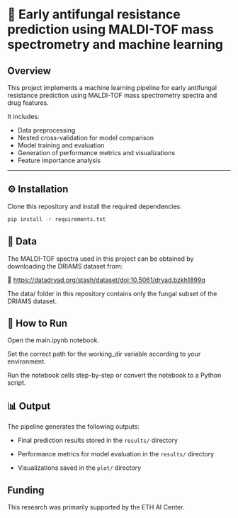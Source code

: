 # 📄 Early antifungal resistance prediction using MALDI-TOF mass spectrometry and machine learning

## Overview

This project implements a machine learning pipeline for early antifungal resistance prediction using MALDI-TOF mass spectrometry spectra and drug features.

It includes:

- Data preprocessing  
- Nested cross-validation for model comparison  
- Model training and evaluation
- Generation of performance metrics and visualizations 
- Feature importance analysis  

---

## ⚙️ Installation

Clone this repository and install the required dependencies:

```bash
pip install -r requirements.txt
```

## 📁 Data
The MALDI-TOF spectra used in this project can be obtained by downloading the DRIAMS dataset from:

🔗 https://datadryad.org/stash/dataset/doi:10.5061/dryad.bzkh1899q

The data/ folder in this repository contains only the fungal subset of the DRIAMS dataset.

## 🚀 How to Run
Open the main.ipynb notebook.

Set the correct path for the working_dir variable according to your environment.

Run the notebook cells step-by-step or convert the notebook to a Python script.

## 📊 Output
The pipeline generates the following outputs:

- Final prediction results stored in the `results/` directory

- Performance metrics for model evaluation in the `results/` directory

- Visualizations saved in the `plot/` directory


## Funding
This research was primarily supported by the ETH AI Center.
